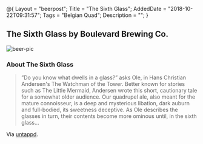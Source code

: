 @{
    Layout = "beerpost";
    Title = "The Sixth Glass";
    AddedDate = "2018-10-22T09:31:57";
    Tags = "Belgian Quad";
    Description = "";
}

## The Sixth Glass by Boulevard Brewing Co.

![beer-pic]

### About The Sixth Glass

> ”Do you know what dwells in a glass?” asks Ole, in Hans Christian Andersen's The Watchman of the Tower. Better known for stories such as The Little Mermaid, Andersen wrote this short, cautionary tale for a somewhat older audience. Our quadrupel ale, also meant for the mature connoisseur, is a deep and mysterious libation, dark auburn and full-bodied, its sweetness deceptive. As Ole describes the glasses in turn, their contents become more ominous until, in the sixth glass... 


Via [untappd][untappd-url].

[untappd-url]: <https://untappd.com/b/boulevard-brewing-co-the-sixth-glass/15188>
[beer-pic]: https://jasonpowley.com/assets/img/2018-10-22-the-sixth-glass.jpeg "The Sixth Glass by Boulevard Brewing Co."

